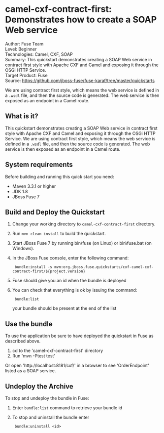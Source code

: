 camel-cxf-contract-first: Demonstrates how to create a SOAP Web service
======================================================
Author: Fuse Team  
Level: Beginner  
Technologies: Camel, CXF, SOAP  
Summary: This quickstart demonstrates creating a SOAP Web service in contract first style with Apache CXF and Camel and exposing it through the OSGi HTTP Service.  
Target Product: Fuse  
Source: <https://github.com/jboss-fuse/fuse-karaf/tree/master/quickstarts>  

We are using contract first style, which means the web service is defined in a `.wsdl` file, and then the source code is generated. The web service is then exposed as an endpoint in a Camel route.


What is it?
-----------

This quickstart demonstrates creating a SOAP Web service in contract first style with Apache CXF and Camel and exposing it through the OSGi HTTP Service. 
We are using contract first style, which means the web service is defined in a `.wsdl` file, and then the source code is generated. The web service is then exposed as an endpoint in a Camel route.


System requirements
-------------------

Before building and running this quick start you need:

* Maven 3.3.1 or higher
* JDK 1.8
* JBoss Fuse 7


Build and Deploy the Quickstart
-------------------------

1. Change your working directory to `camel-cxf-contract-first` directory.
2. Run `mvn clean install` to build the quickstart.
3. Start JBoss Fuse 7 by running bin/fuse (on Linux) or bin\fuse.bat (on Windows).
4. In the JBoss Fuse console, enter the following command:

        bundle:install -s mvn:org.jboss.fuse.quickstarts/cxf-camel-cxf-contract-first/${project.version}

5. Fuse should give you an id when the bundle is deployed

6. You can check that everything is ok by issuing  the command:

        bundle:list
   your bundle should be present at the end of the list


Use the bundle
---------------------

To use the application be sure to have deployed the quickstart in Fuse as described above. 

1. cd to the 'camel-cxf-contract-first' directory
2. Run 'mvn -Ptest test'

Or open 'http://localhost:8181/cxf/' in a browser to see 'OrderEndpoint' listed as a SOAP service.

Undeploy the Archive
--------------------

To stop and undeploy the bundle in Fuse:

1. Enter `bundle:list` command to retrieve your bundle id
2. To stop and uninstall the bundle enter

        bundle:uninstall <id>
